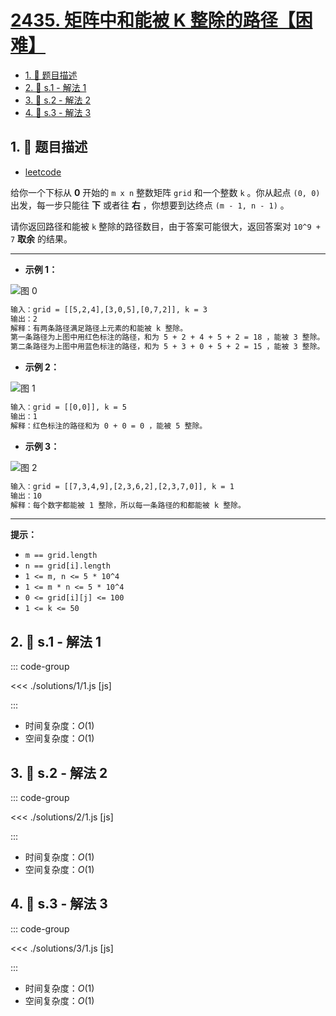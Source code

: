 # [2435. 矩阵中和能被 K 整除的路径【困难】](https://github.com/tnotesjs/TNotes.leetcode/tree/main/notes/2435.%20%E7%9F%A9%E9%98%B5%E4%B8%AD%E5%92%8C%E8%83%BD%E8%A2%AB%20K%20%E6%95%B4%E9%99%A4%E7%9A%84%E8%B7%AF%E5%BE%84%E3%80%90%E5%9B%B0%E9%9A%BE%E3%80%91)

<!-- region:toc -->

- [1. 📝 题目描述](#1--题目描述)
- [2. 🎯 s.1 - 解法 1](#2--s1---解法-1)
- [3. 🎯 s.2 - 解法 2](#3--s2---解法-2)
- [4. 🎯 s.3 - 解法 3](#4--s3---解法-3)

<!-- endregion:toc -->

## 1. 📝 题目描述

- [leetcode](https://leetcode.cn/problems/paths-in-matrix-whose-sum-is-divisible-by-k/)

给你一个下标从 **0** 开始的 `m x n` 整数矩阵 `grid` 和一个整数 `k` 。你从起点 `(0, 0)` 出发，每一步只能往 **下** 或者往 **右** ，你想要到达终点 `(m - 1, n - 1)` 。

请你返回路径和能被 `k` 整除的路径数目，由于答案可能很大，返回答案对 `10^9 + 7` **取余** 的结果。

---

- **示例 1：**

![图 0](https://cdn.jsdelivr.net/gh/tnotesjs/imgs@main/2025-09-27-20-07-18.png)

```txt
输入：grid = [[5,2,4],[3,0,5],[0,7,2]], k = 3
输出：2
解释：有两条路径满足路径上元素的和能被 k 整除。
第一条路径为上图中用红色标注的路径，和为 5 + 2 + 4 + 5 + 2 = 18 ，能被 3 整除。
第二条路径为上图中用蓝色标注的路径，和为 5 + 3 + 0 + 5 + 2 = 15 ，能被 3 整除。
```

- **示例 2：**

![图 1](https://cdn.jsdelivr.net/gh/tnotesjs/imgs@main/2025-09-27-20-07-24.png)

```txt
输入：grid = [[0,0]], k = 5
输出：1
解释：红色标注的路径和为 0 + 0 = 0 ，能被 5 整除。
```

- **示例 3：**

![图 2](https://cdn.jsdelivr.net/gh/tnotesjs/imgs@main/2025-09-27-20-07-32.png)

```txt
输入：grid = [[7,3,4,9],[2,3,6,2],[2,3,7,0]], k = 1
输出：10
解释：每个数字都能被 1 整除，所以每一条路径的和都能被 k 整除。
```

---

**提示：**

- `m == grid.length`
- `n == grid[i].length`
- `1 <= m, n <= 5 * 10^4`
- `1 <= m * n <= 5 * 10^4`
- `0 <= grid[i][j] <= 100`
- `1 <= k <= 50`

## 2. 🎯 s.1 - 解法 1

::: code-group

<<< ./solutions/1/1.js [js]

:::

- 时间复杂度：$O(1)$
- 空间复杂度：$O(1)$

## 3. 🎯 s.2 - 解法 2

::: code-group

<<< ./solutions/2/1.js [js]

:::

- 时间复杂度：$O(1)$
- 空间复杂度：$O(1)$

## 4. 🎯 s.3 - 解法 3

::: code-group

<<< ./solutions/3/1.js [js]

:::

- 时间复杂度：$O(1)$
- 空间复杂度：$O(1)$
